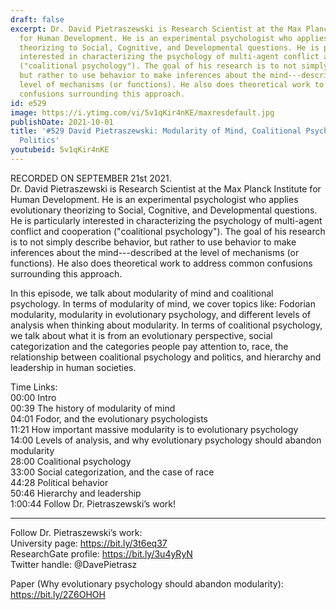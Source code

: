 ```yaml
---
draft: false
excerpt: Dr. David Pietraszewski is Research Scientist at the Max Planck Institute
  for Human Development. He is an experimental psychologist who applies evolutionary
  theorizing to Social, Cognitive, and Developmental questions. He is particularly
  interested in characterizing the psychology of multi-agent conflict and cooperation
  ("coalitional psychology"). The goal of his research is to not simply describe behavior,
  but rather to use behavior to make inferences about the mind---described at the
  level of mechanisms (or functions). He also does theoretical work to address common
  confusions surrounding this approach.
id: e529
image: https://i.ytimg.com/vi/5v1qKir4nKE/maxresdefault.jpg
publishDate: 2021-10-01
title: '#529 David Pietraszewski: Modularity of Mind, Coalitional Psychology, and
  Politics'
youtubeid: 5v1qKir4nKE
---
```

RECORDED ON SEPTEMBER 21st 2021.  
Dr. David Pietraszewski is Research Scientist at the Max Planck Institute for Human Development. He is an experimental psychologist who applies evolutionary theorizing to Social, Cognitive, and Developmental questions. He is particularly interested in characterizing the psychology of multi-agent conflict and cooperation ("coalitional psychology"). The goal of his research is to not simply describe behavior, but rather to use behavior to make inferences about the mind---described at the level of mechanisms (or functions). He also does theoretical work to address common confusions surrounding this approach.

In this episode, we talk about modularity of mind and coalitional psychology. In terms of modularity of mind, we cover topics like: Fodorian modularity, modularity in evolutionary psychology, and different levels of analysis when thinking about modularity. In terms of coalitional psychology, we talk about what it is from an evolutionary perspective, social categorization and the categories people pay attention to, race, the relationship between coalitional psychology and politics, and hierarchy and leadership in human societies.

Time Links:  
00:00 Intro  
00:39  The history of modularity of mind  
04:01  Fodor, and the evolutionary psychologists  
11:21  How important massive modularity is to evolutionary psychology  
14:00  Levels of analysis, and why evolutionary psychology should abandon modularity  
28:00  Coalitional psychology  
33:00  Social categorization, and the case of race  
44:28  Political behavior  
50:46  Hierarchy and leadership  
1:00:44  Follow Dr. Pietraszewski’s work!

---

Follow Dr. Pietraszewski’s work:  
University page: https://bit.ly/3t6eq37  
ResearchGate profile: https://bit.ly/3u4yRyN  
Twitter handle: @DavePietrasz

Paper (Why evolutionary psychology should abandon modularity): https://bit.ly/2Z6OHOH
